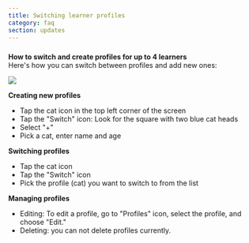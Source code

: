 ```yaml
---
title: Switching learner profiles
category: faq
section: updates
---
```

### 


**How to switch and create profiles for up to 4 learners**  
Here's how you can switch between profiles and add new ones:



![](https://help.studycat.com/hc/article_attachments/32456628954137)



**Creating new profiles**


* Tap the cat icon in the top left corner of the screen
* Tap the "Switch" icon: Look for the square with two blue cat heads
* Select "\+"
* Pick a cat, enter name and age


**Switching profiles**


* Tap the cat icon
* Tap the "Switch" icon
* Pick the profile (cat) you want to switch to from the list


**Managing profiles**


* Editing: To edit a profile, go to "Profiles" icon, select the profile, and choose "Edit."
* Deleting: you can not delete profiles currently.


